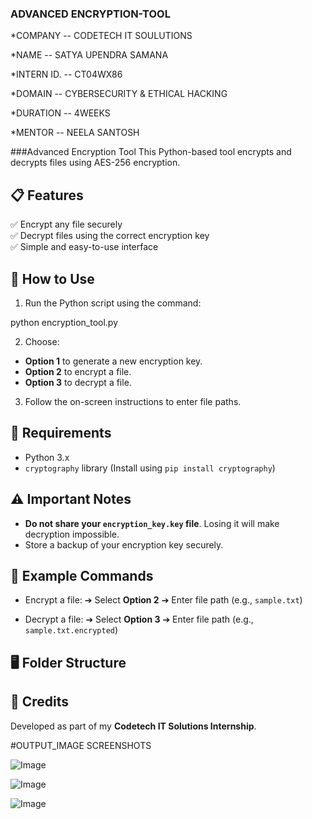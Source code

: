 ### ADVANCED ENCRYPTION-TOOL

*COMPANY -- CODETECH IT SOULUTIONS

*NAME -- SATYA UPENDRA SAMANA

*INTERN ID. --  CT04WX86

*DOMAIN -- CYBERSECURITY & ETHICAL HACKING

*DURATION -- 4WEEKS

*MENTOR -- NEELA SANTOSH

  ###Advanced Encryption Tool
This Python-based tool encrypts and decrypts files using AES-256 encryption.

## 📋 Features
✅ Encrypt any file securely  
✅ Decrypt files using the correct encryption key  
✅ Simple and easy-to-use interface  

## 🚀 How to Use
1. Run the Python script using the command:

python encryption_tool.py

2. Choose:
- **Option 1** to generate a new encryption key.
- **Option 2** to encrypt a file.
- **Option 3** to decrypt a file.

3. Follow the on-screen instructions to enter file paths.

## 🔧 Requirements
- Python 3.x
- `cryptography` library (Install using `pip install cryptography`)

## ⚠️ Important Notes
- **Do not share your `encryption_key.key` file**. Losing it will make decryption impossible.
- Store a backup of your encryption key securely.

## 📝 Example Commands
- Encrypt a file:
➔ Select **Option 2** ➔ Enter file path (e.g., `sample.txt`)  

- Decrypt a file:
➔ Select **Option 3** ➔ Enter file path (e.g., `sample.txt.encrypted`)

## 🖥️ Folder Structure

## 📌 Credits
Developed as part of my **Codetech IT Solutions Internship**.

#OUTPUT_IMAGE SCREENSHOTS

![Image](https://github.com/user-attachments/assets/ffe322c2-7aab-456c-a578-c965bb5bbbe9)

![Image](https://github.com/user-attachments/assets/6d1c19e2-abac-490f-840e-1a73b0bf994e)

![Image](https://github.com/user-attachments/assets/ef17cd3c-a2d9-4a06-b4b5-9207c245a4b1)
